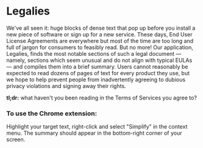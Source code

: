 # Legalies

We've all seen it: huge blocks of dense text that pop up before you install a new piece of software or sign up for a new service. These days, End User License Agreements are everywhere but most of the time are too long and full of jargon for consumers to feasibly read. But no more! Our application, Legalies, finds the most notable sections of such a legal document — namely, sections which seem unusual and do not align with typical EULAs — and compiles them into a brief summary. Users cannot reasonably be expected to read dozens of pages of text for every product they use, but we hope to help prevent people from inadvertently agreeing to dubious privacy violations and signing away their rights.

**tl;dr:** what haven't you been reading in the Terms of Services you agree to?

### To use the Chrome extension:

Highlight your target text, right-click and select "Simplify" in the context menu. The summary should appear in the bottom-right corner of your screen.

